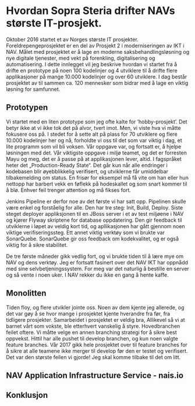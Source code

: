 # Hvordan Sopra Steria drifter NAVs største IT-prosjekt. 
Oktober 2016 startet et av Norges største IT prosjekter. Foreldrepengeprosjektet er en del av Prosjekt 2 i moderniseringen av IKT i NAV. Målet med prosjektet er å lage en moderne saksbehandlingsløsning og nye digitale tjenester, med vekt på forenkling, digitalisering og automatisering. I dette innlegget vil jeg beskrive hvordan vi startet fra å drifte en prototype på noen 100 kodelinjer og 4 utviklere til å drifte flere applikasjoner på mange 10.000 kodelinjer og over 60 utviklere. I dag består prosjektet av til sammen ca. 120 mennesker som bidrar med å lage en viktig løsning for samfunnet.

## Prototypen

Vi startet med en liten prototype som jeg ofte kalte for ’hobby-prosjekt’. Det betyr ikke at vi ikke tok det på alvor, tvert imot. Men, vi viste hva vi måtte fokusere oss på. I stedet for å sette alt på plass for 70 utviklere og flere 10.000 kodelinjer her og nå, forholdte vi oss til det som var viktig i dag, et lite programm som vil bli voksen. Vår oppgave var, og fortsatt er, å hjelpe løsningen med det. Vår viktigste oppgave i miljø teamet, og det er forresten Mayu og meg, det er å passe på at applikasjonen lever, altid. I fagspråket heter det „Production-Ready State“. Det går kun når alle endringer i kodebasen blir øyebblikkelig verifisert, og utviklerne får umiddelbar tilbakemelding om status. En frisør for eksempel må få vite om han eller hun nettopp har barbert vekk en føflekk på hodeskallet og som snart kommer til å blø. Enhver feil trenger attention og må fikses fort.

Jenkins Pipeline er derfor noe av det første vi har satt opp. Pipelinen skulle være enkel og forståelig for alle. Den har tre steg: Init, Build, Deploy. Siste steget deployer appliksjonen til en JBoss server i et av test miljøene i NAV og kjører Flyway skriptene for database oppdatering. Den gir feedback til utviklerne i løpet av veldig kort tid, og apllikasjonen har gått gjennom noen viktige verifiseringssteg. Ett annet viktig verktøy som vi brukte var SonarQuebe. SonarQuebe gir oss feedback om kodekvalitet, og er også viktig for å sikre stabilitet.

De tre første måneder gikk vedlig fort, og vi brukte tiden til å lære mye om NAV og dens verktøy. Jeg er fortsatt fasinert over det NAV IKT har oppnådd med sine selvbetjeningssystem. For meg var det naturlig å bestille en server og så vente i noen uker. I NAV rekker du ikke en gang å hente kaffe. 

## Monolitten

Tiden floy, og flere utvikler jointe oss. Noen av dem kjente jeg allerede, og det var gøy å se hvor mange i prosjektet kjente hverandre fra før, fra tidligere prosjekter. Samarbeidet i prosjektet er veldig bra, Allikevel så vi at barnet vårt som vokste, ble etterhvert vanskelig å styre. Hovedbranchen feilet oftere. Vi måtte velge en annen branching strategi for å sikre best oppvekst. Hittil har alle pushet til develop branchen, og kun noen valgte feature branches. Vår 2017 gikk hele prosjektet over til feature branches for å sikre at alle teamene ikke merger til develop før den er testet og verifisert. Det var den største feilen vi gjorde! Jeg skal komme tilbake til det om litt.
 
## NAV Application Infrastructure Service - nais.io
## Konklusjon
